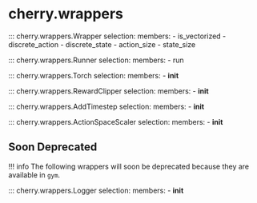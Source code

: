 
# cherry.wrappers

::: cherry.wrappers.Wrapper
    selection:
      members:
        - is_vectorized
        - discrete_action
        - discrete_state
        - action_size
        - state_size

::: cherry.wrappers.Runner
    selection:
      members:
        - run

::: cherry.wrappers.Torch
    selection:
      members:
        - __init__

::: cherry.wrappers.RewardClipper
    selection:
      members:
        - __init__

::: cherry.wrappers.AddTimestep
    selection:
      members:
        - __init__

::: cherry.wrappers.ActionSpaceScaler
    selection:
      members:
        - __init__

## Soon Deprecated

!!! info
    The following wrappers will soon be deprecated because they are available in `gym`.

::: cherry.wrappers.Logger
    selection:
      members:
        - __init__

